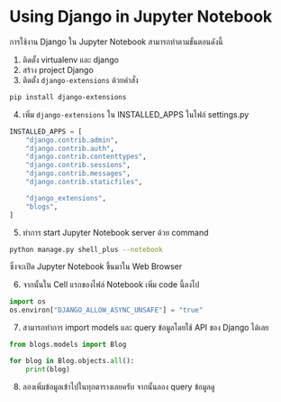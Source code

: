 # Using Django in Jupyter Notebook

การใช้งาน Django ใน Jupyter Notebook สามารถทำตามขั้นตอนดังนี้

1. ติดตั้ง virtualenv และ django
2. สร้าง project Django
3. ติดตั้ง `django-extensions` ด้วยคำสั่ง

```sh
pip install django-extensions
```

4. เพิ่ม `django-extensions` ใน INSTALLED_APPS ในไฟล์ settings.py

```python
INSTALLED_APPS = [
    "django.contrib.admin",
    "django.contrib.auth",
    "django.contrib.contenttypes",
    "django.contrib.sessions",
    "django.contrib.messages",
    "django.contrib.staticfiles",

    "django_extensions",
    "blogs",
]
```

5. ทำการ start Jupyter Notebook server ด้วย command 

```sh
python manage.py shell_plus --notebook
```

ซึ่งจะเปิด Jupyter Notebook ขึ้นมาใน Web Browser

6. จากนั้นใน Cell แรกของไฟล์ Notebook เพิ่ม code นี้ลงไป

```python
import os
os.environ["DJANGO_ALLOW_ASYNC_UNSAFE"] = "true"
```

7. สามารถทำการ import models และ query ข้อมูลโดยใช้ API ของ Django ได้เลย

```python
from blogs.models import Blog

for blog in Blog.objects.all():
    print(blog)
```

8. ลองเพิ่มข้อมูลเข้าไปในทุกตารางเลยครับ จากนั้นลอง query ข้อมูลดู
